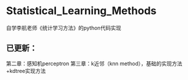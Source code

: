 # Statistical_Learning_Methods

自学李航老师《统计学习方法》的python代码实现

## 已更新：
第二章：感知机perceptron
第三章：k近邻（knn method），基础的实现方法+kdtree实现方法
